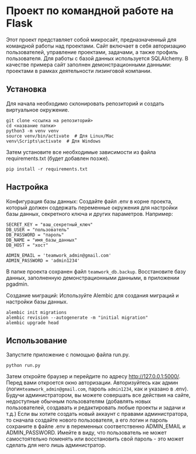 # Проект по командной работе на Flask

Этот проект представляет собой микросайт, предназначенный для командной работы над проектами. Сайт включает в себя авторизацию пользователей, управление проектами, задачами, а также профиль пользователя. Для работы с базой данных используется SQLAlchemy.
В качестве примера сайт заполнен демонстрационными данными: проектами в рамках деятельности лизинговой компании.

## Установка

Для начала необходимо склонировать репозиторий и создать виртуальное окружение. 

```
git clone <ссылка на репозиторий>
cd <название папки>
python3 -m venv venv
source venv/bin/activate  # Для Linux/Mac
venv\Scripts\activate  # Для Windows
```
Затем установите все необходимые зависимости из файла requirements.txt (будет добавлен позже).
```
pip install -r requirements.txt
```

## Настройка

Конфигурация базы данных: Создайте файл .env в корне проекта, который должен содержать переменные окружения для настройки базы данных, секретного ключа и других параметров. Например:
```DEBUG = True
SECRET_KEY = "ваш_секретный_ключ"
DB_USER = "пользователь"
DB_PASSWORD = "пароль"
DB_NAME = "имя_базы_данных"
DB_HOST = "хост"

ADMIN_EMAIL = 'teamwork_admin@gmail.com'
ADMIN_PASSWORD = 'admin1234'
```
В папке проекта сохранен файл ```teamwork_db.backup```. Восстановите базу данных, заполненную демонстрационными данными, в приложении pgadmin.

Создание миграций: Используйте Alembic для создания миграций и настройки базы данных.
```
alembic init migrations
alembic revision --autogenerate -m "initial migration"
alembic upgrade head
```

## Использование
Запустите приложение с помощью файла run.py.

```
python run.py
```
Затем откройте браузер и перейдите по адресу http://127.0.0.1:5000/.
Перед вами откроется окно авторизации. Авторизуйтесь как админ (логин```teamwork_admin@gmail.com```, пароль ```admin1234```, как и указано в .env). Будучи администратором, вы можете совершать все действия на сайте, недоступные обычным пользователям (добавлять новых пользователей, создавать и редактировать любые проекты и задачи и т.д.) Если вы хотите создать новый аккаунт с правами администратора, то сначала создайте нового пользователя, а его логин и пароль сохраните в файле .env в переменных соответственно ADMIN_EMAIL и ADMIN_PASSWORD. Имейте в виду, что пользователь не может самостоятельно поменять или восстановить свой пароль - это может сделать для него лишь администратор.

